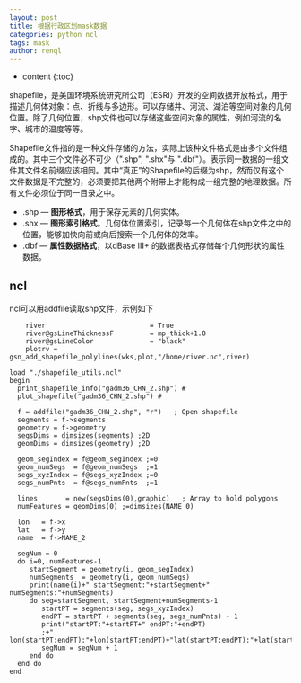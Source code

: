 ```yaml
---
layout: post
title: 根据行政区划mask数据
categories: python ncl
tags: mask
author: renql
---
```


* content
{:toc}

shapefile，是美国环境系统研究所公司（ESRI）开发的空间数据开放格式，用于描述几何体对象：点、折线与多边形。可以存储井、河流、湖泊等空间对象的几何位置。除了几何位置，shp文件也可以存储这些空间对象的属性，例如河流的名字、城市的温度等等。

Shapefile文件指的是一种文件存储的方法，实际上该种文件格式是由多个文件组成的。其中三个文件必不可少（".shp", ".shx"与 ".dbf"）。表示同一数据的一组文件其文件名前缀应该相同。其中“真正”的Shapefile的后缀为shp，然而仅有这个文件数据是不完整的，必须要把其他两个附带上才能构成一组完整的地理数据。所有文件必须位于同一目录之中。

- .shp — **图形格式**，用于保存元素的几何实体。  
- .shx — **图形索引格式**。几何体位置索引，记录每一个几何体在shp文件之中的位置，能够加快向前或向后搜索一个几何体的效率。  
- .dbf — **属性数据格式**，以dBase III+ 的数据表格式存储每个几何形状的属性数据。  

## ncl
ncl可以用addfile读取shp文件，示例如下
```
	river                          = True
    river@gsLineThicknessF         = mp_thick+1.0
    river@gsLineColor              = "black"
	plotrv = gsn_add_shapefile_polylines(wks,plot,"/home/river.nc",river)
```

```
load "./shapefile_utils.ncl"
begin
  print_shapefile_info("gadm36_CHN_2.shp") #
  plot_shapefile("gadm36_CHN_2.shp") #

  f = addfile("gadm36_CHN_2.shp", "r")   ; Open shapefile
  segments = f->segments
  geometry = f->geometry
  segsDims = dimsizes(segments) ;2D
  geomDims = dimsizes(geometry) ;2D

  geom_segIndex = f@geom_segIndex ;=0
  geom_numSegs  = f@geom_numSegs  ;=1
  segs_xyzIndex = f@segs_xyzIndex ;=0
  segs_numPnts  = f@segs_numPnts  ;=1

  lines       = new(segsDims(0),graphic)   ; Array to hold polygons
  numFeatures = geomDims(0) ;=dimsizes(NAME_0)

  lon   = f->x
  lat   = f->y
  name  = f->NAME_2

  segNum = 0
  do i=0, numFeatures-1  
     startSegment = geometry(i, geom_segIndex)
     numSegments  = geometry(i, geom_numSegs)
     print(name(i)+" startSegment:"+startSegment+" numSegments:"+numSegments)
     do seg=startSegment, startSegment+numSegments-1
        startPT = segments(seg, segs_xyzIndex)
        endPT = startPT + segments(seg, segs_numPnts) - 1
        print("startPT:"+startPT+" endPT:"+endPT) 
        ;+" lon(startPT:endPT):"+lon(startPT:endPT)+"lat(startPT:endPT):"+lat(startPT:endPT))
        segNum = segNum + 1
     end do
  end do
end


